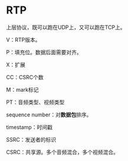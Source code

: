 # RTP

上层协议，既可以跑在UDP上，又可以跑在TCP上。

V：RTP版本。

P：填充位。数据后面需要对齐。

X：扩展

CC：CSRC个数

M：mark标记

PT：音频类型、视频类型

sequence number：对**数据包**排序。

timestamp：时间戳

SSRC：发送者的标识

CSRC：共享源。多个音频混合，多个视频混合。





































